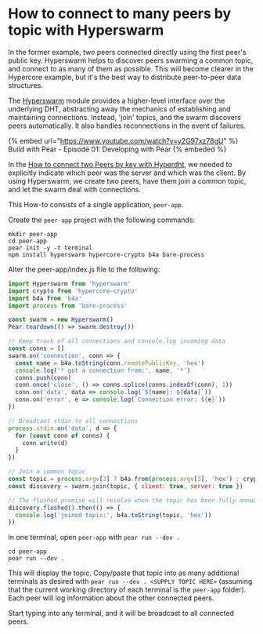 # How to connect to many peers by topic with Hyperswarm

In the former example, two peers connected directly using the first peer's public key. Hyperswarm helps to discover peers swarming a common topic, and connect to as many of them as possible. This will become clearer in the Hypercore example, but it's the best way to distribute peer-to-peer data structures.

The [Hyperswarm](../building-blocks/hyperswarm.md) module provides a higher-level interface over the underlying DHT, abstracting away the mechanics of establishing and maintaining connections. Instead, 'join' topics, and the swarm discovers peers automatically. It also handles reconnections in the event of failures.

{% embed url="https://www.youtube.com/watch?v=y2G97xz78gU" %} Build with Pear - Episode 01: Developing with Pear {% embeded %}

In the [How to connect two Peers by key with Hyperdht](./connect-two-peers-by-key-with-hyperdht.md), we needed to explicitly indicate which peer was the server and which was the client. By using Hyperswarm, we create two peers, have them join a common topic, and let the swarm deal with connections.

This How-to consists of a single application, `peer-app`. 

Create the `peer-app` project with the following commands:

```
mkdir peer-app
cd peer-app
pear init -y -t terminal
npm install hyperswarm hypercore-crypto b4a bare-process
```

Alter the peer-app/index.js file to the following:

```javascript
import Hyperswarm from 'hyperswarm'
import crypto from 'hypercore-crypto'
import b4a from 'b4a'
import process from 'bare-process'

const swarm = new Hyperswarm()
Pear.teardown(() => swarm.destroy())

// Keep track of all connections and console.log incoming data
const conns = []
swarm.on('connection', conn => {
  const name = b4a.toString(conn.remotePublicKey, 'hex')
  console.log('* got a connection from:', name, '*')
  conns.push(conn)
  conn.once('close', () => conns.splice(conns.indexOf(conn), 1))
  conn.on('data', data => console.log(`${name}: ${data}`))
  conn.on('error', e => console.log(`Connection error: ${e}`))
})

// Broadcast stdin to all connections
process.stdin.on('data', d => {
  for (const conn of conns) {
    conn.write(d)
  }
})

// Join a common topic
const topic = process.argv[3] ? b4a.from(process.argv[3], 'hex') : crypto.randomBytes(32)
const discovery = swarm.join(topic, { client: true, server: true })

// The flushed promise will resolve when the topic has been fully announced to the DHT
discovery.flushed().then(() => {
  console.log('joined topic:', b4a.toString(topic, 'hex'))
})
```

In one terminal, open `peer-app` with `pear run --dev .`

```
cd peer-app
pear run --dev .
```

This will display the topic. Copy/paste that topic into as many additional terminals as desired with `pear run --dev . <SUPPLY TOPIC HERE>` (assuming that the current working directory of each terminal is the `peer-app` folder). Each peer will log information about the other connected peers.

Start typing into any terminal, and it will be broadcast to all connected peers.
